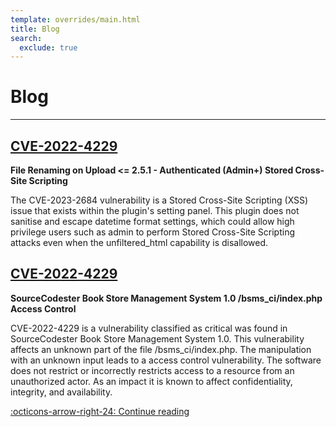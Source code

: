 ```yaml
---
template: overrides/main.html
title: Blog
search:
  exclude: true
---
```


<style>
  .md-sidebar--secondary:not([hidden]) {
    visibility: hidden;
  }
</style>

# Blog

---

## [CVE-2022-4229](2022/CVE-2023-2684/)

**File Renaming on Upload <= 2.5.1 - Authenticated (Admin+) Stored Cross-Site Scripting**

The CVE-2023-2684 vulnerability is a Stored Cross-Site Scripting (XSS) issue that exists within the plugin's setting panel. This plugin does not sanitise and escape datetime format settings, which could allow high privilege users such as admin to perform Stored Cross-Site Scripting attacks even when the unfiltered_html capability is disallowed.

## [CVE-2022-4229](2022/CVE-2022-4229/)

**SourceCodester Book Store Management System 1.0 /bsms_ci/index.php Access Control**

CVE-2022-4229 is a vulnerability classified as critical was found in SourceCodester Book Store Management System 1.0. This vulnerability affects an unknown part of the file /bsms_ci/index.php. The manipulation with an unknown input leads to a access control vulnerability. The software does not restrict or incorrectly restricts access to a resource from an unauthorized actor. As an impact it is known to affect confidentiality, integrity, and availability.

[:octicons-arrow-right-24: Continue reading][Search: better, faster, smaller]

[Search: better, faster, smaller]: 2021/search-better-faster-smaller.md
[insiders-3.0.0]: ../insiders/changelog.md#3.0.0
